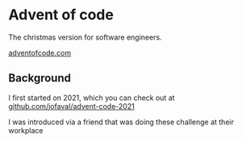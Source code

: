 # Advent of code

The christmas version for software engineers.

[adventofcode.com](https://adventofcode.com)

## Background

I first started on 2021, which you can check out at [github.com/jofaval/advent-code-2021](https://github.com/jofaval/advent-code-2021)

I was introduced via a friend that was doing these challenge at their workplace
